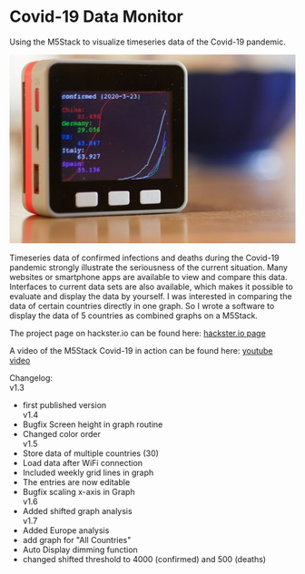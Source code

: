 # Covid-19 Data Monitor
Using the M5Stack to visualize timeseries data of the Covid-19 pandemic.

![M5StickC](/images/M5Stack_Covid19_monitor.jpg)

Timeseries data of confirmed infections and deaths during the Covid-19 pandemic strongly illustrate the seriousness of the current situation.
Many websites or smartphone apps are available to view and compare this data. Interfaces to current data sets are also available, which makes it possible to evaluate and display the data by yourself.
I was interested in comparing the data of certain countries directly in one graph. So I wrote a software to display the data of 5 countries as combined graphs on a M5Stack.

The project page on hackster.io can be found here:
[hackster.io page](https://www.hackster.io/hague/covid-19-data-monitor-dfd267)

A video of the M5Stack Covid-19 in action can be found here:
[youtube video](https://youtu.be/79UIikXWLLQ)

Changelog:  
v1.3
 - first published version  
v1.4
 - Bugfix Screen height in graph routine  
 - Changed color order  
v1.5
 - Store data of multiple countries (30)  
 - Load data after WiFi connection  
 - Included weekly grid lines in graph  
 - The entries are now editable  
 - Bugfix scaling x-axis in Graph  
v1.6
 - Added shifted graph analysis  
v1.7
 - Added Europe analysis  
 - add graph for "All Countries"  
 - Auto Display dimming function  
 - changed shifted threshold to 4000 (confirmed) and 500 (deaths)  
